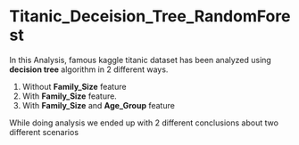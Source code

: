 # Titanic_Deceision_Tree_RandomForest

In this Analysis, famous kaggle titanic dataset has been analyzed using **decision tree** algorithm in 2 different ways.

  1) Without **Family_Size** feature
  2) With **Family_Size** feature.
  3) With **Family_Size** and **Age_Group** feature
  
While doing analysis we ended up with 2 different conclusions about two different scenarios
